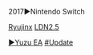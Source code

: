 <!--

<details>
<summary>layout: page
title: ""
permalink: https://jeuxsf.github.io/JSF/ezMU

</details>
  
#### hidden field with metadata

-->

2017►Nintendo Switch

[Ryujinx](https://ouo.io/fWqq5R) [LDN2.5](https://ouo.io/y6G5OK)

[►Yuzu EA](https://ouo.io/5L7S1)
[#Update](https://pineappleea.github.io)

